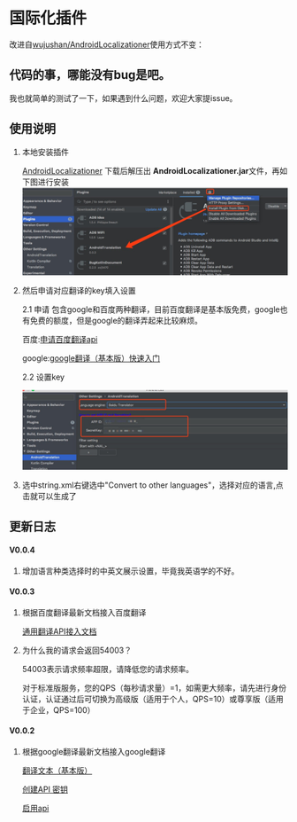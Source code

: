 # 国际化插件
改进自[wujushan/AndroidLocalizationer](https://github.com/wujushan/AndroidLocalizationer)使用方式不变：

## 代码的事，哪能没有bug是吧。
我也就简单的测试了一下，如果遇到什么问题，欢迎大家提issue。

## 使用说明
1. 本地安装插件 
   
    [AndroidLocalizationer](https://github.com/DaveBoy/AndroidLocalizationer/blob/master/AndroidLocalizationer.zip)
    下载后解压出 **AndroidLocalizationer.jar**文件，再如下图进行安装
    ![安装](https://github.com/DaveBoy/AndroidLocalizationer/blob/master/img/install.png)
2. 然后申请对应翻译的key填入设置

    2.1 申请
    包含google和百度两种翻译，目前百度翻译是基本版免费，google也有免费的额度，但是google的翻译弄起来比较麻烦。
    
    百度:[申请百度翻译api](http://api.fanyi.baidu.com/doc/12) 
    
    google:[google翻译（基本版）快速入门](https://cloud.google.com/translate/docs/basic/setup-basic)
    
    2.2 设置key
   
    ![设置key](https://github.com/DaveBoy/AndroidLocalizationer/blob/master/img/setkey.png)
3. 选中string.xml右键选中"Convert to other languages"，选择对应的语言,点击就可以生成了

## 更新日志

#### V0.0.4
1. 增加语言种类选择时的中英文展示设置，毕竟我英语学的不好。
#### V0.0.3
1. 根据百度翻译最新文档接入百度翻译 

    [通用翻译API接入文档](http://api.fanyi.baidu.com/doc/21)
    
2. 为什么我的请求会返回54003？
    
    54003表示请求频率超限，请降低您的请求频率。
    
    对于标准版服务，您的QPS（每秒请求量）=1，如需更大频率，请先进行身份认证，认证通过后可切换为高级版（适用于个人，QPS=10）或尊享版（适用于企业，QPS=100）
    
#### V0.0.2
1. 根据google翻译最新文档接入google翻译 

    [翻译文本（基本版）](https://cloud.google.com/translate/docs/basic/translating-text#translate_translate_text-drest)
    
    [创建API 密钥](https://cloud.google.com/docs/authentication/api-keys)
    
    [启用api](https://console.developers.google.com/apis/api/translate.googleapis.com/overview)
    
